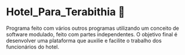 # Hotel_Para_Terabithia 🏨
Programa feito com vários outros programas utilizando um conceito de software modulado, feito com partes independentes. O objetivo final é desenvolver uma plataforma que auxilie e facilite o trabalho dos funcionários do hotel.
